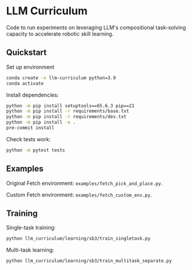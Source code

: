 # LLM Curriculum

Code to run experiments on leveraging LLM's compositional task-solving capacity to accelerate robotic skill learning. 

## Quickstart

Set up environment
```bash
conda create -n llm-curriculum python=3.9
conda activate
```

Install dependencies:
```bash
python -m pip install setuptools==65.6.3 pip==21
python -m pip install -r requirements/base.txt
python -m pip install -r requirements/dev.txt
python -m pip install -e .
pre-commit install
```

Check tests work:
```bash
python -m pytest tests
```

## Examples

Original Fetch environment: `examples/fetch_pick_and_place.py`. 

Custom Fetch environment: `examples/fetch_custom_env.py`. 

## Training

Single-task training:
```bash
python llm_curriculum/learning/sb3/train_singletask.py
```

Multi-task learning:
```bash
python llm_curriculum/learning/sb3/train_multitask_separate.py
```